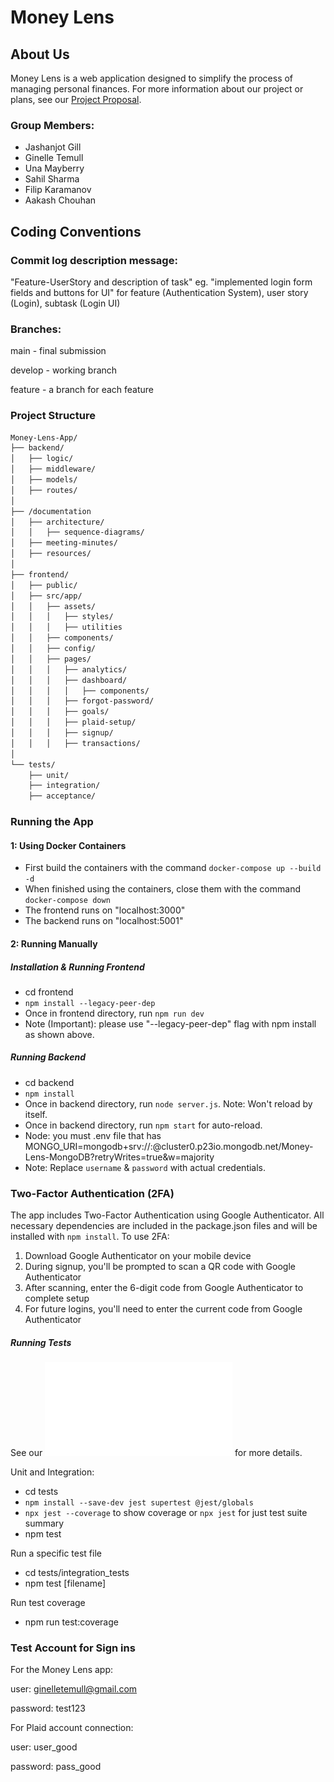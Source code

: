 # Money Lens

## About Us

Money Lens is a web application designed to simplify the process of managing personal finances. For more information about our project or plans, see our [Project Proposal](documentation/ProjectProposal.md).

### Group Members:

- Jashanjot Gill
- Ginelle Temull
- Una Mayberry
- Sahil Sharma
- Filip Karamanov
- Aakash Chouhan

## Coding Conventions

### Commit log description message:

"Feature-UserStory and description of task"
eg. "implemented login form fields and buttons for UI"
for feature (Authentication System), user story (Login), subtask (Login UI)

### Branches:

main - final submission

develop - working branch

feature - a branch for each feature

### Project Structure

```bash
Money-Lens-App/
├── backend/
│   ├── logic/
│   ├── middleware/
│   ├── models/
│   ├── routes/
│
├── /documentation
│   ├── architecture/
│   │   ├── sequence-diagrams/
│   ├── meeting-minutes/
│   ├── resources/
│
├── frontend/
│   ├── public/
│   ├── src/app/
│   │   ├── assets/
│   │   │   ├── styles/
│   │   │   ├── utilities
│   │   ├── components/
│   │   ├── config/
│   │   ├── pages/
│   │   │   ├── analytics/
│   │   │   ├── dashboard/
│   │   │   │   ├── components/
│   │   │   ├── forgot-password/
│   │   │   ├── goals/
│   │   │   ├── plaid-setup/
│   │   │   ├── signup/
│   │   │   ├── transactions/
│
└── tests/
    ├── unit/
    ├── integration/
    ├── acceptance/
```

### Running the App

#### 1: Using Docker Containers

- First build the containers with the command `docker-compose up --build -d`
- When finished using the containers, close them with the command `docker-compose down`
- The frontend runs on "localhost:3000"
- The backend runs on "localhost:5001"

#### 2: Running Manually

##### Installation & Running Frontend

- cd frontend
- `npm install --legacy-peer-dep`
- Once in frontend directory, run `npm run dev`
- Note (Important): please use "--legacy-peer-dep" flag with npm install as shown above.

##### Running Backend

- cd backend
- `npm install`
- Once in backend directory, run `node server.js`. Note: Won't reload by itself.
- Once in backend directory, run `npm start` for auto-reload.
- Node: you must .env file that has MONGO_URI=mongodb+srv://<username>:<password>@cluster0.p23io.mongodb.net/Money-Lens-MongoDB?retryWrites=true&w=majority
- Note: Replace `username` & `password` with actual credentials.

### Two-Factor Authentication (2FA)

The app includes Two-Factor Authentication using Google Authenticator. All necessary dependencies are included in the package.json files and will be installed with `npm install`. To use 2FA:

1. Download Google Authenticator on your mobile device
2. During signup, you'll be prompted to scan a QR code with Google Authenticator
3. After scanning, enter the 6-digit code from Google Authenticator to complete setup
4. For future logins, you'll need to enter the current code from Google Authenticator

##### Running Tests

See our ![test plan](/documentation/architecture/Money-Lens_Test-Plan.pdf) for more details.

Unit and Integration:

- cd tests
- `npm install --save-dev jest supertest @jest/globals`
- `npx jest --coverage` to show coverage or `npx jest` for just test suite summary
- npm test

Run a specific test file

- cd tests/integration_tests
- npm test [filename]

Run test coverage

- npm run test:coverage

### Test Account for Sign ins

For the Money Lens app:

user: ginelletemull@gmail.com

password: test123

For Plaid account connection:

user: user_good

password: pass_good
